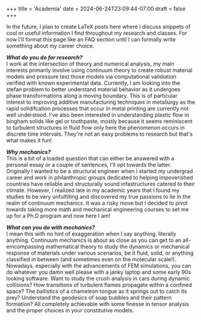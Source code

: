 +++
title = 'Academia'
date = 2024-06-24T23:09:44-07:00
draft = false
+++

In the future, I plan to create LaTeX posts here where I discuss snippets of cool or useful information I find throughout my research and classes. For now I'll format this page like an FAQ section until I can formally write something about my career choice. 

**_What do you do for research?_** \
I work at the intersection of theory and numerical analysis, my main interests primarily involve using continuum theory to create robust material models and pressure test those models via computational validiation verified with known experimental data. Currently, I am looking into the stefan problem to better understand material behavior as it undergoes phase transformations along a moving boundary. This is of particular interest to improving additive manufacturing techniques in metallurgy as the rapid solidifcation processes that occur in metal printing are currently not well understood. I've also been interested in understanding plastic flow in bingham solids like gel or toothpaste, mostly because it seems reminiscent to turbulent structures in fluid flow only here the phenomenon occurs in discrete time intervals. They're not an easy problems to research but that's what makes it fun!

**_Why mechanics?_** \
This is a bit of a loaded question that can either be answered with a personal essay or a couple of sentences, I'll opt towards the latter. Originally I wanted to be a structural engineer when I started my undergrad career and work in philanthropic groups dedicated to helping impoverished countries have reliable and structurally sound infastructures catered to their climate. However, I realized late in my academic years that I found my studies to be very unfulfilling and discovered my true passions to lie in the realm of continuum mechanics. It was a risky move but I decided to pivot towards taking more math and mechanical engineering courses to set me up for a Ph.D program and now here I am!


**_What can you do with mechanics?_** \
I mean this with no hint of exaggeration when I say anything, literally anything. Continuum mechanics is about as close as you can get to an all-emcompassing mathematical theory to study the dynamics or mechanical response of materials under various scenarios, be it fluid, solid, or anything classified in between (and sometimes even on the molecular scale!). Nowadays, especially with the advancements of FEM simulations, you can do whatever you damn well please with a janky laptop and some early 90s looking software. Want to study the crush analysis in cars during dynamic collisions? How transitions of turbulent flames propagate within a confined space? The ballistics of a chameleon tongue as it springs out to catch its prey? Understand the geodesics of soap bubbles and their pattern formation? All completely achievable with some finesse in tensor analysis and the proper choices in your constitutive models. 


